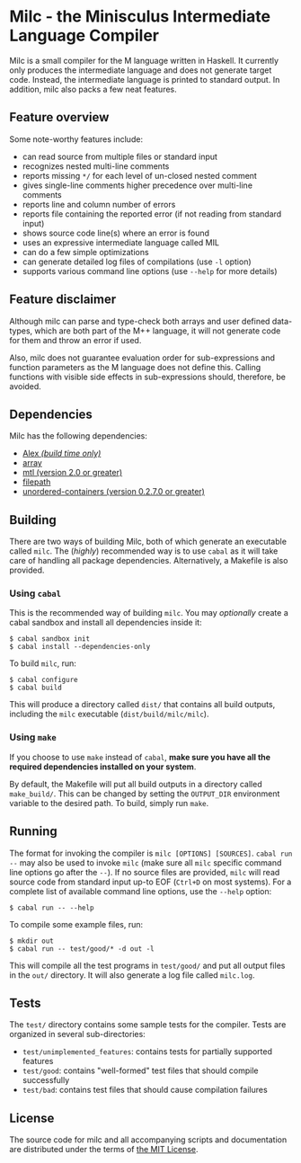 # Milc - the Minisculus Intermediate Language Compiler

Milc is a small compiler for the M language written in Haskell. It currently
only produces the intermediate language and does not generate target code.
Instead, the intermediate language is printed to standard output. In addition,
milc also packs a few neat features.

## Feature overview

Some note-worthy features include:

- can read source from multiple files or standard input
- recognizes nested multi-line comments
- reports missing `*/` for each level of un-closed nested comment
- gives single-line comments higher precedence over multi-line comments
- reports line and column number of errors
- reports file containing the reported error (if not reading from standard input)
- shows source code line(s) where an error is found
- uses an expressive intermediate language called MIL
- can do a few simple optimizations
- can generate detailed log files of compilations (use `-l` option)
- supports various command line options (use `--help` for more details)

## Feature disclaimer

Although milc can parse and type-check both arrays and user defined data-types,
which are both part of the M++ language, it will not generate code for them and
throw an error if used.

Also, milc does not guarantee evaluation order for sub-expressions and function
parameters as the M language does not define this. Calling functions with
visible side effects in sub-expressions should, therefore, be avoided.

## Dependencies

Milc has the following dependencies:

- [Alex *(build time only)*](http://hackage.haskell.org/package/alex)
- [array](http://hackage.haskell.org/package/array)
- [mtl (version 2.0 or greater)](http://hackage.haskell.org/package/mtl)
- [filepath](http://hackage.haskell.org/package/filepath)
- [unordered-containers (version 0.2.7.0 or greater)](http://hackage.haskell.org/package/unordered-containers)

## Building

There are two ways of building Milc, both of which generate an executable called
`milc`. The (*highly*) recommended way is to use `cabal` as it will take care of
handling all package dependencies. Alternatively, a Makefile is also provided.

### Using `cabal`

This is the recommended way of building `milc`. You may *optionally* create a
cabal sandbox and install all dependencies inside it:

```
$ cabal sandbox init
$ cabal install --dependencies-only
```

To build `milc`, run:

```
$ cabal configure
$ cabal build
```

This will produce a directory called `dist/` that contains all build outputs,
including the `milc` executable (`dist/build/milc/milc`).

### Using `make`

If you choose to use `make` instead of `cabal`, **make sure you have all the
required dependencies installed on your system**.

By default, the Makefile will put all build outputs in a directory called
`make_build/`. This can be changed by setting the `OUTPUT_DIR` environment
variable to the desired path. To build, simply run `make`.

## Running

The format for invoking the compiler is `milc [OPTIONS] [SOURCES]`.
`cabal run --` may also be used to invoke `milc` (make sure all `milc` specific
command line options go after the `--`). If no source files are provided, `milc`
will read source code from standard input up-to EOF (`Ctrl+D` on most systems).
For a complete list of available command line options, use the `--help` option:

```
$ cabal run -- --help
```

To compile some example files, run:

```
$ mkdir out
$ cabal run -- test/good/* -d out -l
```

This will compile all the test programs in `test/good/` and put all output files
in the `out/` directory. It will also generate a log file called `milc.log`.

## Tests

The `test/` directory contains some sample tests for the compiler. Tests are
organized in several sub-directories:

- `test/unimplemented_features`: contains tests for partially supported features
- `test/good`: contains "well-formed" test files that should compile successfully
- `test/bad`: contains test files that should cause compilation failures

## License

The source code for milc and all accompanying scripts and documentation are
distributed under the terms of [the MIT License](https://opensource.org/licenses/MIT).
